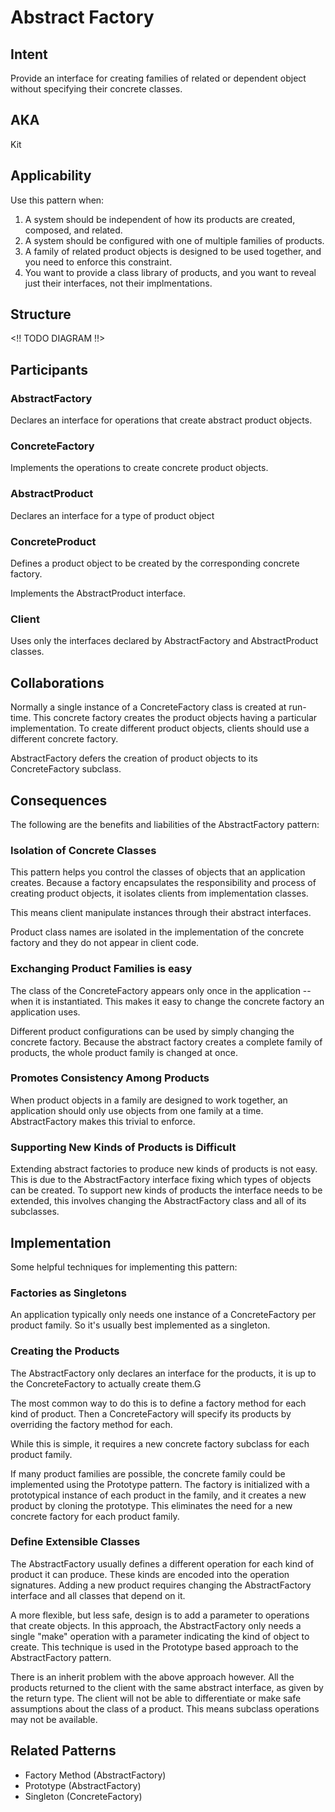 # Abstract Factory

## Intent

Provide an interface for creating families of related or dependent object without specifying their concrete classes.

## AKA

Kit

## Applicability

Use this pattern when:

1. A system should be independent of how its products are created, composed, and related.
1. A system should be configured with one of multiple families of products.
1. A family of related product objects is designed to be used together, and you need to enforce this constraint.
1. You want to provide a class library of products, and you want to reveal just their interfaces, not their implmentations.

## Structure

<!! TODO DIAGRAM !!>

## Participants

### AbstractFactory

Declares an interface for operations that create abstract product objects.

### ConcreteFactory

Implements the operations to create concrete product objects.

### AbstractProduct

Declares an interface for a type of product object

### ConcreteProduct

Defines a product object to be created by the corresponding concrete factory.

Implements the AbstractProduct interface.

### Client

Uses only the interfaces declared by AbstractFactory and AbstractProduct classes.

## Collaborations

Normally a single instance of a ConcreteFactory class is created at run-time.
This concrete factory creates the product objects having a particular implementation.
To create different product objects, clients should use a different concrete factory.

AbstractFactory defers the creation of product objects to its ConcreteFactory subclass.

## Consequences

The following are the benefits and liabilities of the AbstractFactory pattern:

### Isolation of Concrete Classes

This pattern helps you control the classes of objects that an application creates.
Because a factory encapsulates the responsibility and process of creating product objects, it isolates clients from implementation classes.

This means client manipulate instances through their abstract interfaces.

Product class names are isolated in the implementation of the concrete factory and they do not appear in client code.

### Exchanging Product Families is easy


The class of the ConcreteFactory appears only once in the application -- when it is instantiated.
This makes it easy to change the concrete factory an application uses.

Different product configurations can be used by simply changing the concrete factory.
Because the abstract factory creates a complete family of products, the whole product family is changed at once.

### Promotes Consistency Among Products

When product objects in a family are designed to work together, an application should only use objects from one family at a time.
AbstractFactory makes this trivial to enforce.

### Supporting New Kinds of Products is Difficult

Extending abstract factories to produce new kinds of products is not easy.
This is due to the AbstractFactory interface fixing which types of objects can be created.
To support new kinds of products the interface needs to be extended, this involves changing the AbstractFactory class and all of its subclasses.

## Implementation

Some helpful techniques for implementing this pattern:

### Factories as Singletons

An application typically only needs one instance of a ConcreteFactory per product family. So it's usually best implemented as a singleton.

### Creating the Products

The AbstractFactory only declares an interface for the products, it is up to the ConcreteFactory to actually create them.G

The most common way to do this is to define a factory method for each kind of product.
Then a ConcreteFactory will specify its products by overriding the factory method for each.

While this is simple, it requires a new concrete factory subclass for each product family.

If many product families are possible, the concrete family could be implemented using the Prototype pattern.
The factory is initialized with a prototypical instance of each product in the family, and it creates a new product by cloning the prototype.
This eliminates the need for a new concrete factory for each product family.

### Define Extensible Classes

The AbstractFactory usually defines a different operation for each kind of product it can produce.
These kinds are encoded into the operation signatures.
Adding a new product requires changing the AbstractFactory interface and all classes that depend on it.

A more flexible, but less safe, design is to add a parameter to operations that create objects.
In this approach, the AbstractFactory only needs a single "make" operation with a parameter indicating the kind of object to create.
This technique is used in the Prototype based approach to the AbstractFactory pattern.

There is an inherit problem with the above approach however.
All the products returned to the client with the same abstract interface, as given by the return type.
The client will not be able to differentiate or make safe assumptions about the class of a product.
This means subclass operations may not be available.

## Related Patterns

- Factory Method (AbstractFactory)
- Prototype (AbstractFactory)
- Singleton (ConcreteFactory)
